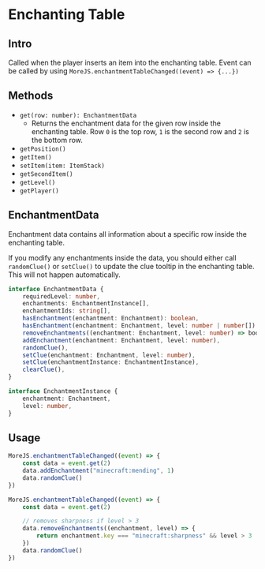 # Enchanting Table

## Intro

Called when the player inserts an item into the enchanting table. Event can be called by using `MoreJS.enchantmentTableChanged((event) => {...})`

## Methods

-   `get(row: number): EnchantmentData`
    -   Returns the enchantment data for the given row inside the enchanting table. Row `0` is the top row, `1` is the second row and `2` is the bottom row.
-   `getPosition()`
-   `getItem()`
-   `setItem(item: ItemStack)`
-   `getSecondItem()`
-   `getLevel()`
-   `getPlayer()`

## EnchantmentData

Enchantment data contains all information about a specific row inside the enchanting table.

If you modify any enchantments inside the data, you should either call `randomClue()` or `setClue()` to update the clue tooltip in the enchanting table. This will not happen automatically.

```ts
interface EnchantmentData {
    requiredLevel: number,
    enchantments: EnchantmentInstance[],
    enchantmentIds: string[],
    hasEnchantment(enchantment: Enchantment): boolean,
    hasEnchantment(enchantment: Enchantment, level: number | number[]): boolean,
    removeEnchantments((enchantment: Enchantment, level: number) => boolean),
    addEnchantment(enchantment: Enchantment, level: number),
    randomClue(),
    setClue(enchantment: Enchantment, level: number),
    setClue(enchantmentInstance: EnchantmentInstance),
    clearClue(),
}

interface EnchantmentInstance {
    enchantment: Enchantment,
    level: number,
}
```

## Usage

```js
MoreJS.enchantmentTableChanged((event) => {
    const data = event.get(2)
    data.addEnchantment("minecraft:mending", 1)
    data.randomClue()
})
```

```js
MoreJS.enchantmentTableChanged((event) => {
    const data = event.get(2)

    // removes sharpness if level > 3
    data.removeEnchantments((enchantment, level) => {
        return enchantment.key === "minecraft:sharpness" && level > 3
    })
    data.randomClue()
})
```
